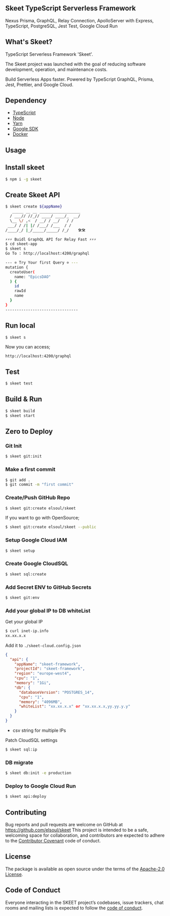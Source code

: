 ## Skeet TypeScript Serverless Framework

Nexus Prisma, GraphQL, Relay Connection, ApolloServer with Express, TypeScript, PostgreSQL, Jest Test, Google Cloud Run

## What's Skeet?

TypeScript Serverless Framework 'Skeet'.

The Skeet project was launched with the goal of reducing software development, operation, and maintenance costs.

Build Serverless Apps faster.
Powered by TypeScript GraphQL, Prisma, Jest, Prettier, and Google Cloud.

## Dependency

- [TypeScript](https://www.typescriptlang.org/)
- [Node](https://nodejs.org/)
- [Yarn](https://yarnpkg.com/)
- [Google SDK](https://cloud.google.com/sdk/docs)
- [Docker](https://www.docker.com/)

## Usage

## Install skeet

```bash
$ npm i -g skeet
```

## Create Skeet API

```bash
$ skeet create ${appName}
   _____ __ __ __________________
  / ___// //_// ____/ ____/_  __/
  \__ \/ ,<  / __/ / __/   / /
 ___/ / /| |/ /___/ /___  / /
/____/_/ |_/_____/_____/ /_/    🛠️🛠️

⚡⚡⚡ Buidl GraphQL API for Relay Fast ⚡⚡⚡
$ cd skeet-app
$ skeet s
Go To : http://localhost:4200/graphql

--- ✡ Try Your first Query ✡ ---
mutation {
  createUser(
    name: "EpicsDAO"
  ) {
    id
    rawId
    name
  }
}
--------------------------------
```

## Run local

```bash
$ skeet s
```

Now you can access;

`http://localhost:4200/graphql`

## Test

```bash
$ skeet test
```

## Build & Run

```bash
$ skeet build
$ skeet start
```

## Zero to Deploy

### Git Init

```bash
$ skeet git:init
```

### Make a first commit

```bash
$ git add .
$ git commit -m "first commit"
```

### Create/Push GitHub Repo

```bash
$ skeet git:create elsoul/skeet
```

If you want to go with OpenSource;

```bash
$ skeet git:create elsoul/skeet --public
```

### Setup Google Cloud IAM

```bash
$ skeet setup
```

### Create Google CloudSQL

```bash
$ skeet sql:create
```

### Add Secret ENV to GitHub Secrets

```bash
$ skeet git:env
```

### Add your global IP to DB whiteList

Get your global IP

```bash
$ curl inet-ip.info
xx.xx.x.x
```

Add it to `./skeet-cloud.config.json`

```json
{
  "api": {
    "appName": "skeet-framework",
    "projectId": "skeet-framework",
    "region": "europe-west4",
    "cpu": "1",
    "memory": "1Gi",
    "db": {
      "databaseVersion": "POSTGRES_14",
      "cpu": "1",
      "memory": "4096MB",
      "whiteList": "xx.xx.x.x" or "xx.xx.x.x,yy.yy.y.y"
    }
  }
}
```

- csv string for multiple IPs

Patch CloudSQL settings

```bash
$ skeet sql:ip
```

### DB migrate

```bash
$ skeet db:init -e production
```

### Deploy to Google Cloud Run

```bash
$ skeet api:deploy
```

## Contributing

Bug reports and pull requests are welcome on GitHub at https://github.com/elsoul/skeet This project is intended to be a safe, welcoming space for collaboration, and contributors are expected to adhere to the [Contributor Covenant](http://contributor-covenant.org) code of conduct.

## License

The package is available as open source under the terms of the [Apache-2.0 License](https://www.apache.org/licenses/LICENSE-2.0).

## Code of Conduct

Everyone interacting in the SKEET project’s codebases, issue trackers, chat rooms and mailing lists is expected to follow the [code of conduct](https://github.com/elsoul/skeet-api/blob/master/CODE_OF_CONDUCT.md).
